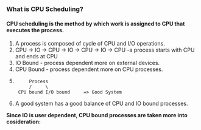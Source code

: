 ### What is CPU Scheduling?
#### CPU scheduling is the method by which work is assigned to CPU that executes the process.

1. A process is composed of cycle of CPU and I/O operations.
2. CPU -> IO -> CPU -> IO -> CPU -> IO -> CPU
-a process starts with CPU and ends at CPU
3. IO Bound - process dependent more on external devices.
4. CPU Bound - process dependent more on CPU processes.
5. 
            Process
            /     \                     
        CPU bound I/O bound     => Good System

6. A good system has a good balance of CPU and IO bound processes.


**Since IO is user dependent, CPU bound processes are taken more into cosideration:**

